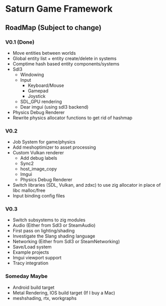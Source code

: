 # Saturn Game Framework

## RoadMap (Subject to change)

### V0.1 (Done)
- Move entities between worlds
- Global entity list + entity create/delete in systems
- Comptime hash based entity components/systems
- Sdl3
	- Windowing
	- Input
		- Keyboard/Mouse
		- Gamepad
		- Joystick
	- SDL_GPU rendering
	- Dear imgui (using sdl3 backend)
- Physics Debug Renderer
- Rewrite physics allocator functions to get rid of hashmap

### V0.2
- Job System for game/physics
- Add meshoptimizer to asset processing
- Custom Vulkan renderer
	- Add debug labels
	- Sync2
	- host_image_copy
	- Imgui
	- Physics Debug Renderer
- Switch libraries (SDL, Vulkan, and zdxc) to use zig allocator in place of libc malloc/free
- Input binding config files


### V0.3
- Switch subsystems to zig modules
- Audio (Either from Sdl3 or SteamAudio)
- First pass on lighting/shading
- Investigate the Slang shading language
- Networking (Either from Sdl3 or SteamNetworking)
- Save/Load system
- Example projects
- Imgui viewport support
- Tracy integration

### Someday Maybe
- Android build target
- Metal Rendering, IOS build target (If I buy a Mac)
- meshshading, rtx, workgraphs

